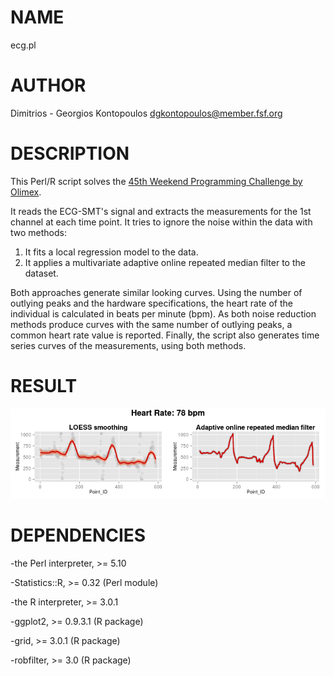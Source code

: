 # NAME

ecg.pl

# AUTHOR

Dimitrios - Georgios Kontopoulos
<dgkontopoulos@member.fsf.org>

# DESCRIPTION

This Perl/R script solves the [45th Weekend Programming Challenge by Olimex](http://olimex.wordpress.com/2014/03/07/weekend-programming-challenge-week-45-median-filter/).

It reads the ECG-SMT's signal and extracts the measurements for the 1st channel at each time point. It tries to ignore the noise within the data with two methods:

1. It fits a local regression model to the data.
2. It applies a multivariate adaptive online repeated median filter to the dataset.

Both approaches generate similar looking curves. Using the number of outlying peaks and the hardware specifications, the heart rate of the individual is calculated in beats per minute (bpm). As both noise reduction methods produce curves with the same number of outlying peaks, a common heart rate value is reported. Finally, the script also generates time series curves of the measurements, using both methods.

# RESULT

<img src="./ecg_plots.png">

# DEPENDENCIES

\-the Perl interpreter, >= 5.10

\-Statistics::R, >= 0.32 (Perl module)

\-the R interpreter, >= 3.0.1

\-ggplot2, >= 0.9.3.1 (R package)

\-grid, >= 3.0.1 (R package)

\-robfilter, >= 3.0 (R package)
